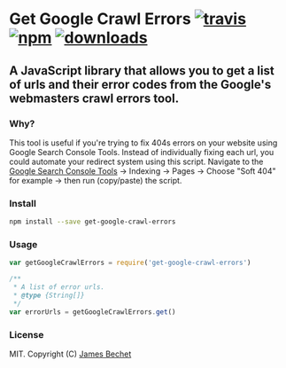 # Get Google Crawl Errors [![travis][travis-image]][travis-url] [![npm][npm-image]][npm-url] [![downloads][downloads-image]][downloads-url]

[travis-image]: https://app.travis-ci.com/jamesbechet/get-google-crawl-errors.svg?branch=master
[travis-url]: https://app.travis-ci.com/github/jamesbechet/get-google-crawl-errors
[npm-image]: https://img.shields.io/npm/v/get-google-crawl-errors.svg
[npm-url]: https://npmjs.org/package/get-google-crawl-errors
[downloads-image]: https://img.shields.io/npm/dm/get-google-crawl-errors.svg
[downloads-url]: https://npmjs.org/package/get-google-crawl-errors

## A JavaScript library that allows you to get a list of urls and their error codes from the Google's webmasters crawl errors tool.

### Why?
This tool is useful if you're trying to fix 404s errors on your website using Google Search Console Tools.
Instead of individually fixing each url, you could automate your redirect system using this script.
Navigate to the [Google Search Console Tools](https://search.google.com/u/1/search-console/index) -> Indexing -> Pages -> Choose "Soft 404" for example -> then run (copy/paste) the script.

### Install

```bash
npm install --save get-google-crawl-errors
```

### Usage

```js
var getGoogleCrawlErrors = require('get-google-crawl-errors')

/**
 * A list of error urls.
 * @type {String[]}
 */
var errorUrls = getGoogleCrawlErrors.get()
```

### License
MIT. Copyright (C) [James Bechet](https://jamesbechet.github.io/jamesbechet/)
